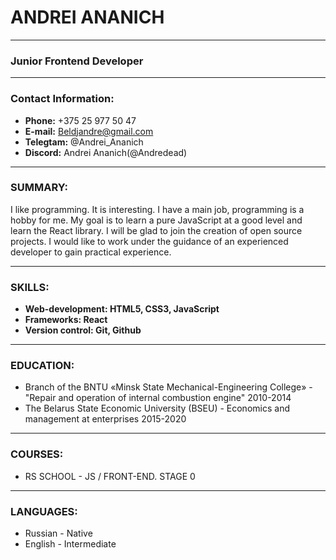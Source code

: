 # ANDREI ANANICH
********************
### Junior Frontend Developer
********************
### Contact Information:
* **Phone:** +375 25 977 50 47
* **E-mail:** Beldjandre@gmail.com
* **Telegtam:** @Andrei_Ananich
* **Discord:** Andrei Ananich(@Andredead)
*****************************************
### SUMMARY:
I like programming. It is interesting. I have a main job, programming is a hobby for me. My goal is to learn a pure JavaScript at a good level and learn the React library. I will be glad to join the creation of open source projects. I would like to work under the guidance of an experienced developer to gain practical experience.
*******************************************************
### SKILLS:
* **Web-development: HTML5, CSS3, JavaScript**
* **Frameworks: React**
* **Version control: Git, Github**
**********************************
### EDUCATION:
* Branch of the BNTU «Minsk State Mechanical-Engineering College» - "Repair and operation of internal combustion engine" 2010-2014
* The Belarus State Economic University (BSEU) - Economics and management at enterprises 2015-2020
************************************
### COURSES:
* RS SCHOOL - JS / FRONT-END. STAGE 0
************************************
### LANGUAGES:
* Russian - Native
* English - Intermediate